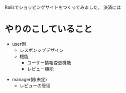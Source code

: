 <!-- #　直近でやること -->
Railsでショッピングサイトをつくってみました。
決済には



# やりのこしていること
- user側
  - レスポンシブデザイン
  <!-- - 注文完了送信メールのデザイン -->
  <!-- - 注文完了後のメール送信 -->
    <!-- - navbarの検索機能 -->
  - 機能
    - ユーザー情報変更機能
    - レビュー機能

<!-- - manager側
  - 全て?
    - userへの返信・問い合わせ
    - 地図の登録(会社情報の確認が必要?)
 -->
- manager側(未定)
  <!-- - managerの管理(招待) -->
  <!-- - 新ジャンルの登録 -->
  <!-- - 新サブジャンルの登録 -->
  - レビューの管理
